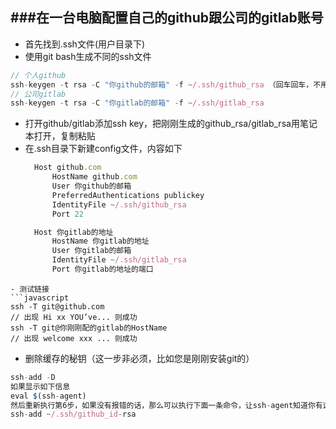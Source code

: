 ###在一台电脑配置自己的github跟公司的gitlab账号
----
- 首先找到.ssh文件(用户目录下)
- 使用git bash生成不同的ssh文件
```javascript
// 个人github  
ssh-keygen -t rsa -C "你github的邮箱" -f ~/.ssh/github_rsa （回车回车，不用管其他）
// 公司gitlab  
ssh-keygen -t rsa -C "你gitlab的邮箱" -f ~/.ssh/gitlab_rsa
```

- 打开github/gitlab添加ssh key，把刚刚生成的github_rsa/gitlab_rsa用笔记本打开，复制粘贴
- 在.ssh目录下新建config文件，内容如下
  ```javascript
	Host github.com
		HostName github.com
		User 你github的邮箱
		PreferredAuthentications publickey
		IdentityFile ~/.ssh/github_rsa
		Port 22

	Host 你gitlab的地址
		HostName 你gitlab的地址
		User 你gitlab的邮箱
		IdentityFile ~/.ssh/gitlab_rsa
		Port 你gitlab的地址的端口
```
- 测试链接
```javascript
ssh -T git@github.com
// 出现 Hi xx YOU’ve... 则成功
ssh -T git@你刚刚配的gitlab的HostName
// 出现 welcome xxx ... 则成功
```
- 删除缓存的秘钥（这一步非必须，比如您是刚刚安装git的）  
```javascript
ssh-add -D
如果显示如下信息
eval $(ssh-agent)
然后重新执行第6步，如果没有报错的话，那么可以执行下面一条命令，让ssh-agent知道你有这么个key
ssh-add ~/.ssh/github_id-rsa
 ```
